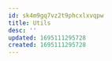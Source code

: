 ```yaml
---
id: sk4m9gq7vz2t9phcxlxvqpw
title: Utils
desc: ''
updated: 1695111295728
created: 1695111295728
---
```

